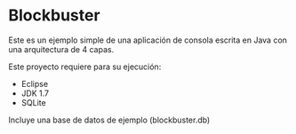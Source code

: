 # Blockbuster

Este es un ejemplo simple de una aplicación de consola escrita en Java con una arquitectura de 4 capas.

Este proyecto requiere para su ejecución:

- Eclipse
- JDK 1.7
- SQLite

Incluye una base de datos de ejemplo (blockbuster.db)